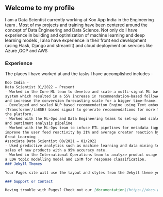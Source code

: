 ## Welcome to my profile 

I am a Data Scientist currently working at Koo App India in the Engineering team . Most of my projects and training have been centered around the concept of Data Engineering and Data Science. Not only do I have experience in building and optimization of machine learning and deep learning models ,I also have experience in their front end development (using Flask, Django and streamlit) and cloud deployment on services like Azure ,GCP and AWS

### Experience 

The places I have worked at and the tasks I have accomplished includes - 

```markdown
Koo India -
Data Scientist 01/2022 – Present
- Worked in the Core ML team to develop and scale a multi-signal ML based recommendation 
system which resulted in a 55% increase in recommendation-based followership conversion rate
and increase the conversion forecasting scale for a bigger time-frame.
- Developed and scaled NLP based recommendation Engine using Text embeddings
(Transformer/laBSE) based signal to generate recommendations for more than 500K creators on 
the platform.
- Worked with the ML-Ops and Data Engineering teams to set-up and scale user content classification 
and sentiment analysis pipeline
- Worked with the ML-Ops team to infuse ETL pipelines for metadata tagging and creator analysis to 
improve the user feed reactivity by 21% and average creator reaction by 15%.
Great Learning -
Associate Data Scientist 08/2021 – 01/2022
- Used predictive analytics such as machine learning and data mining techniques to forecast company 
sales of new products with a 95% accuracy rate.
- Worked in the International Operations team to analyze product usage and customer sentiment using 
a LDA topic modelling model and LSTM for response classification.
### Jekyll Themes

Your Pages site will use the layout and styles from the Jekyll theme you have selected in your [repository settings](https://github.com/rrustagi9/rrustagi9.github.io/settings/pages). The name of this theme is saved in the Jekyll `_config.yml` configuration file.

### Support or Contact

Having trouble with Pages? Check out our [documentation](https://docs.github.com/categories/github-pages-basics/) or [contact support](https://support.github.com/contact) and we’ll help you sort it out.
